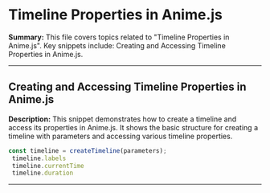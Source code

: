 # Timeline Properties in Anime.js

**Summary:** This file covers topics related to "Timeline Properties in Anime.js". Key snippets include: Creating and Accessing Timeline Properties in Anime.js.

---

## Creating and Accessing Timeline Properties in Anime.js

**Description:** This snippet demonstrates how to create a timeline and access its properties in Anime.js. It shows the basic structure for creating a timeline with parameters and accessing various timeline properties.

```javascript
const timeline = createTimeline(parameters);
 timeline.labels
 timeline.currentTime
 timeline.duration
```

---